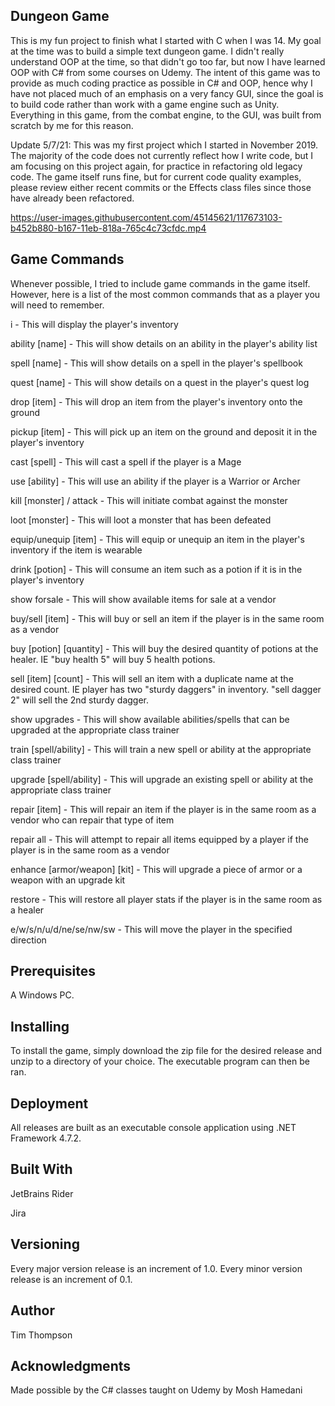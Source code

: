 <h2>Dungeon Game</h2>

<p>This is my fun project to finish what I started with C when I was 14. My goal at the time was to build a simple text dungeon game. I didn't really understand OOP at the time, so that didn't go too far, but now I have learned OOP with C# from some courses on Udemy. The intent of this game was to provide as much coding practice as possible in C# and OOP, hence why I have not placed much of an emphasis on a very fancy GUI, since the goal is to build code rather than work with a game engine such as Unity. Everything in this game, from the combat engine, to the GUI, was built from scratch by me for this reason.</p>

<p>Update 5/7/21: This was my first project which I started in November 2019. The majority of the code does not currently reflect how I write code, but I am focusing on this project again, for practice in refactoring old legacy code. The game itself runs fine, but for current code quality examples, please review either recent commits or the Effects class files since those have already been refactored.</p>

https://user-images.githubusercontent.com/45145621/117673103-b452b880-b167-11eb-818a-765c4c73cfdc.mp4

<h2>Game Commands</h2>

<p>Whenever possible, I tried to include game commands in the game itself. However, here is a list of the most common commands that as a player you will need to remember.</p>

<p>i - This will display the player's inventory</p>
<p>ability [name] - This will show details on an ability in the player's ability list</p>
<p>spell [name] - This will show details on a spell in the player's spellbook</p>
<p>quest [name] - This will show details on a quest in the player's quest log</p>
<p>drop [item] - This will drop an item from the player's inventory onto the ground</p>
<p>pickup [item] - This will pick up an item on the ground and deposit it in the player's inventory</p>
<p>cast [spell] - This will cast a spell if the player is a Mage</p>
<p>use [ability] - This will use an ability if the player is a Warrior or Archer</p>
<p>kill [monster] / attack <monster> - This will initiate combat against the monster</p>
<p>loot [monster] - This will loot a monster that has been defeated</p>
<p>equip/unequip [item] - This will equip or unequip an item in the player's inventory if the item is wearable</p>
<p>drink [potion] - This will consume an item such as a potion if it is in the player's inventory</p>
<p>show forsale - This will show available items for sale at a vendor</p>
<p>buy/sell [item] - This will buy or sell an item if the player is in the same room as a vendor</p>
<p>buy [potion] [quantity] - This will buy the desired quantity of potions at the healer. IE "buy health 5" will buy 5 health potions.
<p>sell [item] [count] - This will sell an item with a duplicate name at the desired count. IE player has two "sturdy daggers" in inventory. "sell dagger 2" will sell the 2nd sturdy dagger.
<p>show upgrades - This will show available abilities/spells that can be upgraded at the appropriate class trainer</p>
<p>train [spell/ability] - This will train a new spell or ability at the appropriate class trainer</p>
<p>upgrade [spell/ability] - This will upgrade an existing spell or ability at the appropriate class trainer</p>
<p>repair [item] - This will repair an item if the player is in the same room as a vendor who can repair that type of item</p>
<p>repair all - This will attempt to repair all items equipped by a player if the player is in the same room as a vendor</p>
<p>enhance [armor/weapon] [kit] - This will upgrade a piece of armor or a weapon with an upgrade kit</p>
<p>restore - This will restore all player stats if the player is in the same room as a healer</p>
<p>e/w/s/n/u/d/ne/se/nw/sw - This will move the player in the specified direction</p>

<h2>Prerequisites</h2>

<p>A Windows PC.</p>

<h2>Installing</h2>

<p>To install the game, simply download the zip file for the desired release and unzip to a directory of your choice. The executable program can then be ran.</p>

<h2>Deployment</h2>

<p>All releases are built as an executable console application using .NET Framework 4.7.2.</p>

<h2>Built With</h2>

<p>JetBrains Rider</p>
<p>Jira</p>

<h2>Versioning</h2>

<p>Every major version release is an increment of 1.0. Every minor version release is an increment of 0.1.</p>

<h2>Author</h2>

<p>Tim Thompson</p>

<h2>Acknowledgments</h2>

<p>Made possible by the C# classes taught on Udemy by Mosh Hamedani</p>
